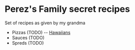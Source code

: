 # Perez's Family secret recipes

Set of recipes as given by my grandma

- Pizzas (TODO)
    -- [Hawaiians](Pizzas/Hawaiians.md) 
- Sauces (TODO)
- Spreds (TODO)
